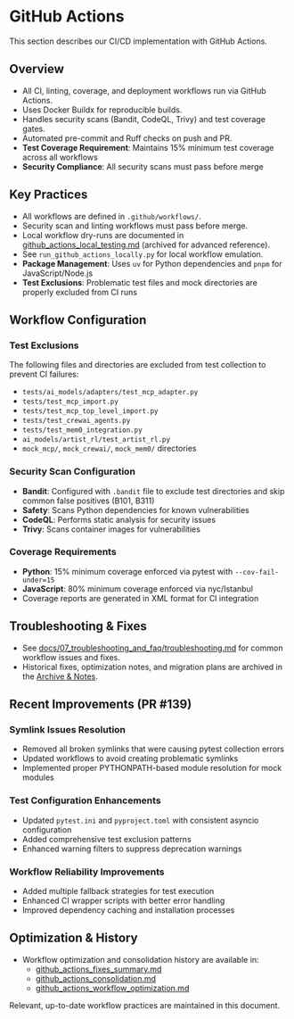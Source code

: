 # GitHub Actions

This section describes our CI/CD implementation with GitHub Actions.

## Overview

- All CI, linting, coverage, and deployment workflows run via GitHub Actions.
- Uses Docker Buildx for reproducible builds.
- Handles security scans (Bandit, CodeQL, Trivy) and test coverage gates.
- Automated pre-commit and Ruff checks on push and PR.
- **Test Coverage Requirement**: Maintains 15% minimum test coverage across all workflows
- **Security Compliance**: All security scans must pass before merge

## Key Practices

- All workflows are defined in `.github/workflows/`.
- Security scan and linting workflows must pass before merge.
- Local workflow dry-runs are documented in [github_actions_local_testing.md](../../github_actions_local_testing.md) (archived for advanced reference).
- See `run_github_actions_locally.py` for local workflow emulation.
- **Package Management**: Uses `uv` for Python dependencies and `pnpm` for JavaScript/Node.js
- **Test Exclusions**: Problematic test files and mock directories are properly excluded from CI runs

## Workflow Configuration

### Test Exclusions
The following files and directories are excluded from test collection to prevent CI failures:
- `tests/ai_models/adapters/test_mcp_adapter.py`
- `tests/test_mcp_import.py`
- `tests/test_mcp_top_level_import.py`
- `tests/test_crewai_agents.py`
- `tests/test_mem0_integration.py`
- `ai_models/artist_rl/test_artist_rl.py`
- `mock_mcp/`, `mock_crewai/`, `mock_mem0/` directories

### Security Scan Configuration
- **Bandit**: Configured with `.bandit` file to exclude test directories and skip common false positives (B101, B311)
- **Safety**: Scans Python dependencies for known vulnerabilities
- **CodeQL**: Performs static analysis for security issues
- **Trivy**: Scans container images for vulnerabilities

### Coverage Requirements
- **Python**: 15% minimum coverage enforced via pytest with `--cov-fail-under=15`
- **JavaScript**: 80% minimum coverage enforced via nyc/Istanbul
- Coverage reports are generated in XML format for CI integration

## Troubleshooting & Fixes

- See [docs/07_troubleshooting_and_faq/troubleshooting.md](../07_troubleshooting_and_faq/troubleshooting.md) for common workflow issues and fixes.
- Historical fixes, optimization notes, and migration plans are archived in the [Archive & Notes](../09_archive_and_notes/claude_coding_best_practices.md).

## Recent Improvements (PR #139)

### Symlink Issues Resolution
- Removed all broken symlinks that were causing pytest collection errors
- Updated workflows to avoid creating problematic symlinks
- Implemented proper PYTHONPATH-based module resolution for mock modules

### Test Configuration Enhancements
- Updated `pytest.ini` and `pyproject.toml` with consistent asyncio configuration
- Added comprehensive test exclusion patterns
- Enhanced warning filters to suppress deprecation warnings

### Workflow Reliability Improvements
- Added multiple fallback strategies for test execution
- Enhanced CI wrapper scripts with better error handling
- Improved dependency caching and installation processes

## Optimization & History

- Workflow optimization and consolidation history are available in:
  - [github_actions_fixes_summary.md](../../github_actions_fixes_summary.md)
  - [github_actions_consolidation.md](../../github_actions_consolidation.md)
  - [github_actions_workflow_optimization.md](../../github_actions_workflow_optimization.md)

Relevant, up-to-date workflow practices are maintained in this document.
